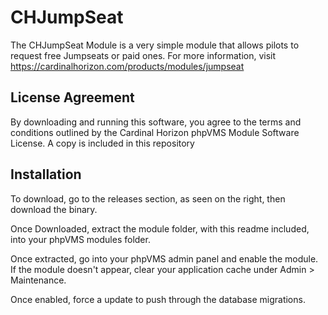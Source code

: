 # CHJumpSeat
The CHJumpSeat Module is a very simple module that allows pilots to request free Jumpseats or paid ones. For more information, visit https://cardinalhorizon.com/products/modules/jumpseat
## License Agreement
By downloading and running this software, you agree to the terms and conditions outlined by the Cardinal Horizon phpVMS
Module Software License. A copy is included in this repository
## Installation
To download, go to the releases section, as seen on the right, then download the binary.

Once Downloaded, extract the module folder, with this readme included, into your phpVMS modules folder.

Once extracted, go into your phpVMS admin panel and enable the module. If the module doesn't appear, clear
your application cache under Admin > Maintenance.

Once enabled, force a update to push through the database migrations.
